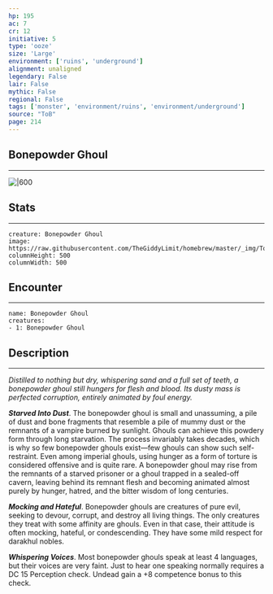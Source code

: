 ```yaml
---
hp: 195
ac: 7
cr: 12
initiative: 5
type: 'ooze'    
size: 'Large'
environment: ['ruins', 'underground']
alignment: unaligned
legendary: False
lair: False
mythic: False
regional: False
tags: ['monster', 'environment/ruins', 'environment/underground']
source: "ToB"
page: 214
---
```


## Bonepowder Ghoul
---

![|600](https://raw.githubusercontent.com/TheGiddyLimit/homebrew/master/_img/ToB/Bonepowder%20Ghoul.webp)

## Stats
---

```statblock
creature: Bonepowder Ghoul
image: https://raw.githubusercontent.com/TheGiddyLimit/homebrew/master/_img/ToB/token/Bonepowder%20Ghoul.png
columnHeight: 500
columnWidth: 500
```

## Encounter
---

```encounter-table
name: Bonepowder Ghoul
creatures:
- 1: Bonepowder Ghoul
```

## Description
---
_Distilled to nothing but dry, whispering sand and a full set of teeth, a bonepowder ghoul still hungers for flesh and blood. Its dusty mass is perfected corruption, entirely animated by foul energy._

**_Starved Into Dust_**. The bonepowder ghoul is small and unassuming, a pile of dust and bone fragments that resemble a pile of mummy dust or the remnants of a vampire burned by sunlight. Ghouls can achieve this powdery form through long starvation. The process invariably takes decades, which is why so few bonepowder ghouls exist—few ghouls can show such self-restraint. Even among imperial ghouls, using hunger as a form of torture is considered offensive and is quite rare. A bonepowder ghoul may rise from the remnants of a starved prisoner or a ghoul trapped in a sealed-off cavern, leaving behind its remnant flesh and becoming animated almost purely by hunger, hatred, and the bitter wisdom of long centuries.

**_Mocking and Hateful_**. Bonepowder ghouls are creatures of pure evil, seeking to devour, corrupt, and destroy all living things. The only creatures they treat with some affinity are ghouls. Even in that case, their attitude is often mocking, hateful, or condescending. They have some mild respect for darakhul nobles.

**_Whispering Voices_**. Most bonepowder ghouls speak at least 4 languages, but their voices are very faint. Just to hear one speaking normally requires a DC 15 Perception check. Undead gain a +8 competence bonus to this check.






